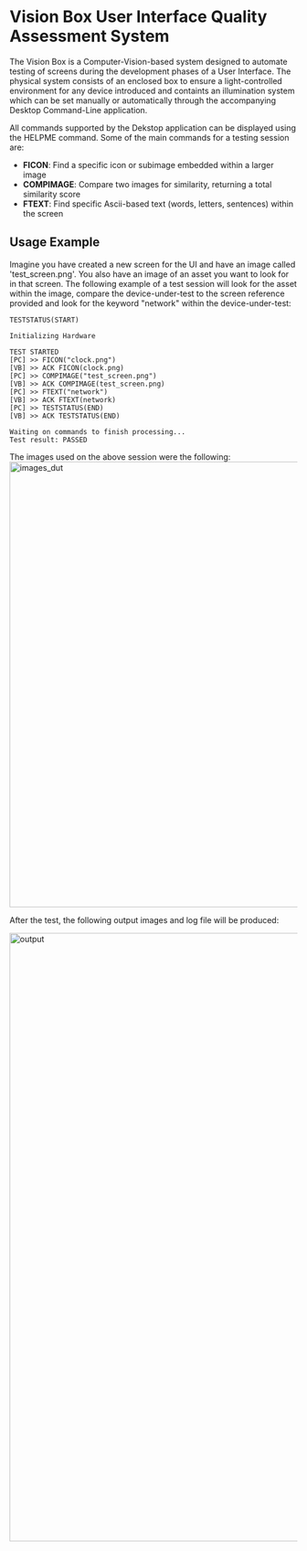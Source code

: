 # Vision Box User Interface Quality Assessment System
The Vision Box is a Computer-Vision-based system designed to automate testing of screens during the development phases of a User Interface. The physical system consists of an enclosed box to ensure a light-controlled environment for any device introduced and containts an illumination system which can be set manually or automatically through the accompanying Desktop Command-Line application.

All commands supported by the Dekstop application can be displayed using the HELPME command. Some of the main commands for a testing session are:
- **FICON**: Find a specific icon or subimage embedded within a larger image
- **COMPIMAGE**: Compare two images for similarity, returning a total similarity score
- **FTEXT**: Find specific Ascii-based text (words, letters, sentences) within the screen

## Usage Example
Imagine you have created a new screen for the UI and have an image called 'test\_screen.png'. You also have an image of an asset you want to look for in that screen. The following example of a test session will look for the asset within the image, compare the device-under-test to the screen reference provided and look for the keyword "network" within the device-under-test:

```
TESTSTATUS(START)

Initializing Hardware

TEST STARTED
[PC] >> FICON("clock.png")
[VB] >> ACK FICON(clock.png)
[PC] >> COMPIMAGE("test_screen.png")
[VB] >> ACK COMPIMAGE(test_screen.png)
[PC] >> FTEXT("network")
[VB] >> ACK FTEXT(network)
[PC] >> TESTSTATUS(END)
[VB] >> ACK TESTSTATUS(END)

Waiting on commands to finish processing...
Test result: PASSED
```
The images used on the above session were the following:
<img width="780" alt="images_dut" src="https://github.com/paultimke/Vision_Box/assets/87957114/f629eb5c-71e6-4745-8412-0bf6ae271fb7">

After the test, the following output images and log file will be produced:
<p float="left">
  <img width="1065" alt="output" src="https://github.com/paultimke/Vision_Box/assets/87957114/90ce9674-7fd8-418f-9542-5292209a889e">
</p>



